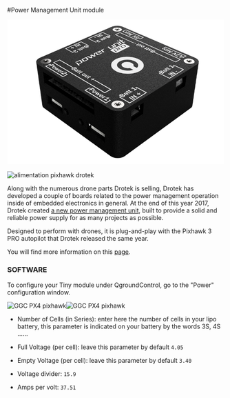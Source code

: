#Power Management Unit module

<p align="center">
  <img src="./images/pmu3d.png?raw=true" alt="PMU 3D Model"/>
</p>


![](https://drotek.com/wp-content/uploads/2017/01/module-d-alimentation-53v-capteur-couranttension.jpgg "alimentation pixhawk drotek")

Along with the numerous drone parts Drotek is selling, Drotek has developed a couple of boards related to the power management operation inside of embedded electronics in general. At the end of this year 2017, Drotek created [a new power management unit](https://store.drotek.com/pixhawk-3-pro/890-power-management-unit-pro-8944595120663.html), built to provide a solid and reliable power supply for as many projects as possible.

Designed to perform with drones, it is plug-and-play with the Pixhawk 3 PRO autopilot that Drotek released the same year.

You will find more information on this [page](https://drotek.gitbooks.io/power-management-unit-user-guide/).


### SOFTWARE

To configure your Tiny module under QgroundControl, go to the "Power" configuration window.

![](https://drotek.com/wp-content/uploads/2017/01/Menu_Power_QGC.png "GGC PX4 pixhawk")![](https://drotek.com/wp-content/uploads/2017/01/Window_Power_QGC-700x592.png "GGC PX4 pixhawk")

* Number of Cells \(in Series\): enter here the number of cells in your lipo battery, this parameter is indicated on your battery by the words 3S, 4S ......

* Full Voltage \(per cell\): leave this parameter by default `4.05`  

* Empty Voltage \(per cell\): leave this parameter by default `3.40`
  
* Voltage divider: `15.9`

* Amps per volt: `37.51`






